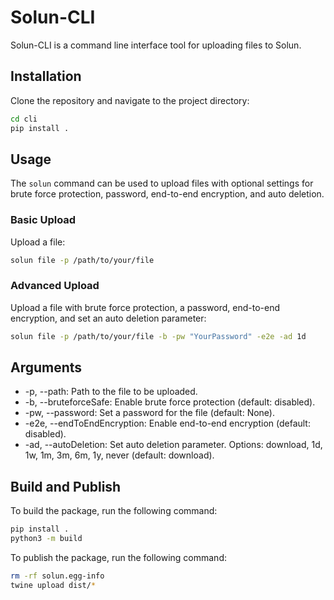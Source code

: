 # Solun-CLI

Solun-CLI is a command line interface tool for uploading files to Solun.

## Installation

Clone the repository and navigate to the project directory:

```bash
cd cli
pip install .
```

## Usage
The `solun` command can be used to upload files with optional settings for brute force protection, password, end-to-end encryption, and auto deletion.

### Basic Upload
Upload a file:

```bash
solun file -p /path/to/your/file
```

### Advanced Upload
Upload a file with brute force protection, a password, end-to-end encryption, and set an auto deletion parameter:

```bash
solun file -p /path/to/your/file -b -pw "YourPassword" -e2e -ad 1d
```

## Arguments
* -p, --path: Path to the file to be uploaded.
* -b, --bruteforceSafe: Enable brute force protection (default: disabled).
* -pw, --password: Set a password for the file (default: None).
* -e2e, --endToEndEncryption: Enable end-to-end encryption (default: disabled).
* -ad, --autoDeletion: Set auto deletion parameter. Options: download, 1d, 1w, 1m, 3m, 6m, 1y, never (default: download).

## Build and Publish
To build the package, run the following command:

```bash
pip install .
python3 -m build
``` 

To publish the package, run the following command:

```bash
rm -rf solun.egg-info 
twine upload dist/*
```